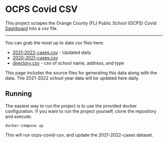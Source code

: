 # OCPS Covid CSV


This project scrapes the Orange County (FL) Public School (OCPS) Covid [Dashboard](http://bit.ly/COVIDdashboardOCPS) into a csv file.

----------

You can grab the most up to date csv files here:
- [2021-2022-cases.csv](https://raw.githubusercontent.com/leggt/ocps-covid-csv/main/data/2021-2022-cases.csv) - Updated daily
- [2020-2021-cases.csv](https://raw.githubusercontent.com/leggt/ocps-covid-csv/main/data/2020-2021-cases.csv)
- [directory.csv](https://raw.githubusercontent.com/leggt/ocps-covid-csv/main/data/directory.csv) - csv of school name, address, and type

This page includes the source files for generating this data along with the data. The 2021-2022 school year data will be updated here daily.

## Running

The easiest way to run the project is to use the provided docker configuration. If you want to run the project yourself, clone the repository and execute:

`docker-compose up` 

This will run ocps-covid-csv, and update the 2021-2022-cases dataset.






